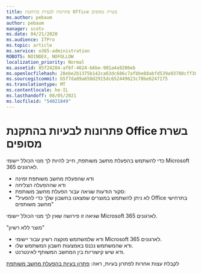 ```yaml
---
title: פתרונות לבעיות בהתקנת Office בשרת מסופים
ms.author: pebaum
author: pebaum
manager: scotv
ms.date: 04/21/2020
ms.audience: ITPro
ms.topic: article
ms.service: o365-administration
ROBOTS: NOINDEX, NOFOLLOW
localization_priority: Normal
ms.assetid: 85f24284-af6f-4624-b6be-901a4a9206eb
ms.openlocfilehash: 28ebe2b1375b142ca63dc686c7afbbe88abfd539a93780cff3861f80de40b411
ms.sourcegitcommit: b5f7da89a650d2915dc652449623c78be6247175
ms.translationtype: MT
ms.contentlocale: he-IL
ms.lasthandoff: 08/05/2021
ms.locfileid: "54021849"
---
```

# <a name="solutions-for-issues-around-installing-office-on-a-terminal-server"></a>פתרונות לבעיות בהתקנת Office בשרת מסופים

כדי להשתמש בהפעלת מחשב משותפת, חייב להיות לך מנוי הכולל יישומי Microsoft 365 לארגונים.
  
- ודא שהפעלת מחשב משותפת זמינה
- ודא שההפעלה הצליחה
- סקור הודעות שגיאה עבור הפעלת מחשב משותפת:
- "לא ניתן להשתמש במוצרים שמצאנו בחשבון שלך כדי להפעיל Office בתרחישי מחשב משותפים"
  
שגיאה זו פירושה שאין לך מנוי הכולל יישומי Microsoft 365 לארגונים.

"מוצר ללא רשיון"

- ודא שלמשתמש מוקצה רשיון עבור יישומי Microsoft 365 לארגונים.
- ודא שהמשתמש נכנס באמצעות חשבון המשתמש שלו.
- ודא שיש קישוריות בין המחשב המשותף לאינטרנט.

לקבלת עצות אחרות לפתרון בעיות, ראה: [פתרון בעיות בהפעלת מחשב משותפת](https://docs.microsoft.com/DeployOffice/troubleshoot-shared-computer-activation)